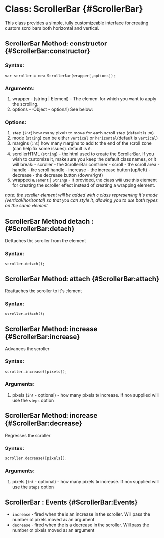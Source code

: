 Class: ScrollerBar {#ScrollerBar}
==========================================
This class provides a simple, fully customizeable interface for creating custom scrollbars both horizontal and vertical.

ScrollerBar Method: constructor {#ScrollerBar:constructor}
---------------------------------
### Syntax:

	var scroller = new ScrollerBar(wrapper[,options]);

### Arguments:

1. wrapper - (string | Element) - The element for which you want to apply the scrolling.
2. options - (Object - optional) See below:

### Options:
1. step (`int`) how many pixels to move for each scroll step (default is `30`)
2. mode (`string`) can be either `vertical` or `horizontal`(default is `vertical`)
3. margins (`int`) how many margins to add to the end of the scroll zone (can help fix some issues). default is `0`.
4. scrollerHTML (`string`) - the html used to create the ScrollerBar. If you wish to customize it, make sure you keep the default class names, or it will break:
        - scroller - the ScrollerBar container
        - scroll - the scroll area
        - handle - the scroll handle
        - increase - the increase button (up/left)
        - decrease - the decrease button (down/right)
5. wrapped (`Element` | `String`) - if provided, the class will use this element for creating the scroller effect instead of creating a wrapping element.

*note: the scroller element will be added with a class representing it's mode (vertical/horizontal) so that you can style it, allowing you to use both types on the same element*


ScrollerBar Method detach : {#ScrollerBar:detach}
----------------
Dettaches the scroller from the element

### Syntax:
    
    scroller.detach();
	
    

    
ScrollerBar Method: attach {#ScrollerBar:attach}
----------------
Reattaches the scroller to it's element

### Syntax:
    
    scroller.attach();
	


    
ScrollerBar Method: increase {#ScrollerBar:increase}
----------------
Advances the scroller

### Syntax:
    
    scroller.increase([pixels]);

### Arguments:

1. pixels (`int` - optional) - how many pixels to increase. If non supplied will use the `steps` option



ScrollerBar Method: increase {#ScrollerBar:decrease}
----------------
Regresses the scroller

### Syntax:
    
    scroller.decrease([pixels]);

### Arguments:

1. pixels (`int` - optional) - how many pixels to increase. If non supplied will use the `steps` option
    

    
ScrollerBar : Events {#ScrollerBar:Events}
---------------
 * `increase`  - fired when the is an increase in the scroller. Will pass the number of pixels moved as an argument
 * `decrease` - fired when the is a decrease in the scroller. Will pass the number of pixels moved as an argument
 
